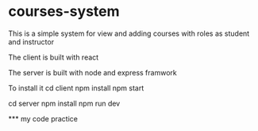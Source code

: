 # courses-system
This is a simple system for view and adding courses with roles as student and instructor 

The client is built with react

The server is built with node and express framwork


To install it 
cd client 
npm install
npm start

cd server 
npm install
npm run dev


*** my code practice
